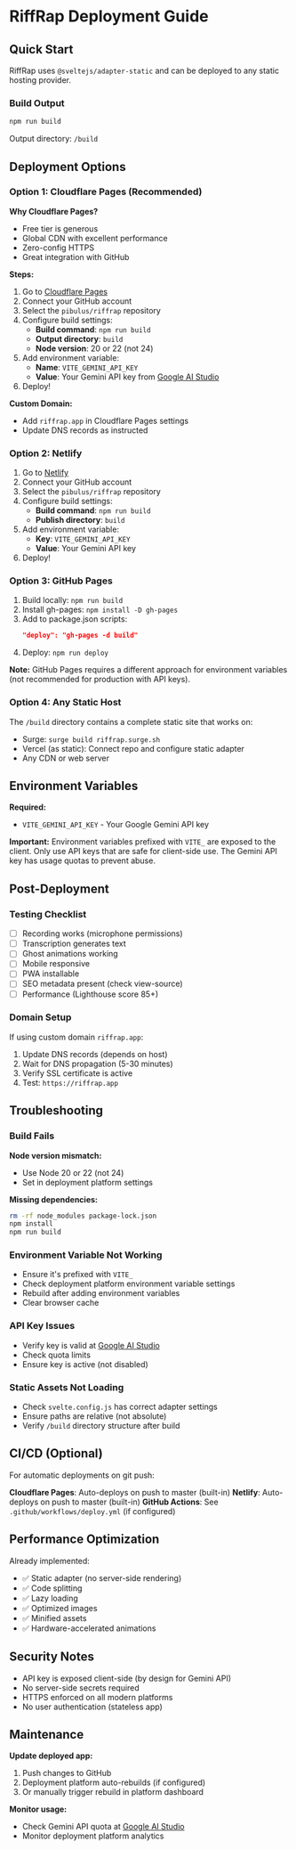 # RiffRap Deployment Guide

## Quick Start

RiffRap uses `@sveltejs/adapter-static` and can be deployed to any static hosting provider.

### Build Output

```bash
npm run build
```

Output directory: `/build`

## Deployment Options

### Option 1: Cloudflare Pages (Recommended)

**Why Cloudflare Pages?**
- Free tier is generous
- Global CDN with excellent performance
- Zero-config HTTPS
- Great integration with GitHub

**Steps:**

1. Go to [Cloudflare Pages](https://pages.cloudflare.com/)
2. Connect your GitHub account
3. Select the `pibulus/riffrap` repository
4. Configure build settings:
   - **Build command**: `npm run build`
   - **Output directory**: `build`
   - **Node version**: 20 or 22 (not 24)
5. Add environment variable:
   - **Name**: `VITE_GEMINI_API_KEY`
   - **Value**: Your Gemini API key from [Google AI Studio](https://aistudio.google.com/app/apikey)
6. Deploy!

**Custom Domain:**
- Add `riffrap.app` in Cloudflare Pages settings
- Update DNS records as instructed

### Option 2: Netlify

1. Go to [Netlify](https://netlify.com/)
2. Connect your GitHub account
3. Select the `pibulus/riffrap` repository
4. Configure build settings:
   - **Build command**: `npm run build`
   - **Publish directory**: `build`
5. Add environment variable:
   - **Key**: `VITE_GEMINI_API_KEY`
   - **Value**: Your Gemini API key
6. Deploy!

### Option 3: GitHub Pages

1. Build locally: `npm run build`
2. Install gh-pages: `npm install -D gh-pages`
3. Add to package.json scripts:
   ```json
   "deploy": "gh-pages -d build"
   ```
4. Deploy: `npm run deploy`

**Note:** GitHub Pages requires a different approach for environment variables (not recommended for production with API keys).

### Option 4: Any Static Host

The `/build` directory contains a complete static site that works on:
- Surge: `surge build riffrap.surge.sh`
- Vercel (as static): Connect repo and configure static adapter
- Any CDN or web server

## Environment Variables

**Required:**
- `VITE_GEMINI_API_KEY` - Your Google Gemini API key

**Important:** Environment variables prefixed with `VITE_` are exposed to the client. Only use API keys that are safe for client-side use. The Gemini API key has usage quotas to prevent abuse.

## Post-Deployment

### Testing Checklist

- [ ] Recording works (microphone permissions)
- [ ] Transcription generates text
- [ ] Ghost animations working
- [ ] Mobile responsive
- [ ] PWA installable
- [ ] SEO metadata present (check view-source)
- [ ] Performance (Lighthouse score 85+)

### Domain Setup

If using custom domain `riffrap.app`:

1. Update DNS records (depends on host)
2. Wait for DNS propagation (5-30 minutes)
3. Verify SSL certificate is active
4. Test: `https://riffrap.app`

## Troubleshooting

### Build Fails

**Node version mismatch:**
- Use Node 20 or 22 (not 24)
- Set in deployment platform settings

**Missing dependencies:**
```bash
rm -rf node_modules package-lock.json
npm install
npm run build
```

### Environment Variable Not Working

- Ensure it's prefixed with `VITE_`
- Check deployment platform environment variable settings
- Rebuild after adding environment variables
- Clear browser cache

### API Key Issues

- Verify key is valid at [Google AI Studio](https://aistudio.google.com/app/apikey)
- Check quota limits
- Ensure key is active (not disabled)

### Static Assets Not Loading

- Check `svelte.config.js` has correct adapter settings
- Ensure paths are relative (not absolute)
- Verify `/build` directory structure after build

## CI/CD (Optional)

For automatic deployments on git push:

**Cloudflare Pages**: Auto-deploys on push to master (built-in)
**Netlify**: Auto-deploys on push to master (built-in)
**GitHub Actions**: See `.github/workflows/deploy.yml` (if configured)

## Performance Optimization

Already implemented:
- ✅ Static adapter (no server-side rendering)
- ✅ Code splitting
- ✅ Lazy loading
- ✅ Optimized images
- ✅ Minified assets
- ✅ Hardware-accelerated animations

## Security Notes

- API key is exposed client-side (by design for Gemini API)
- No server-side secrets required
- HTTPS enforced on all modern platforms
- No user authentication (stateless app)

## Maintenance

**Update deployed app:**
1. Push changes to GitHub
2. Deployment platform auto-rebuilds (if configured)
3. Or manually trigger rebuild in platform dashboard

**Monitor usage:**
- Check Gemini API quota at [Google AI Studio](https://aistudio.google.com/app/apikey)
- Monitor deployment platform analytics
